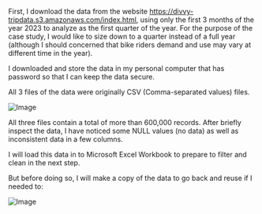 First, I download the data from the website <https://divvy-tripdata.s3.amazonaws.com/index.html>, using only the first 3 months of the year 2023 to analyze as the first quarter of the year. For the purpose of the case study, I would like to size down to a quarter instead of a full year (although I should concerned that bike riders demand and use may vary at different time in the year).

I downloaded and store the data in my personal computer that has password so that I can keep the data secure.

All 3 files of the data were originally CSV (Comma-separated values) files.


![Image](https://github.com/users/jamesthien/projects/1/assets/143910343/74b817c7-1416-4da2-a25c-e0180aae909d)



All three files contain a total of more than 600,000 records. After briefly inspect the data, I have noticed some NULL values (no data) as well as inconsistent data in a few columns. 


I will load this data in to Microsoft Excel Workbook to prepare to filter and clean in the next step.

But before doing so, I will make a copy of the data to go back and reuse if I needed to:



![Image](https://github.com/users/jamesthien/projects/1/assets/143910343/9a74d33f-578a-43f9-9188-67f958de4424)




